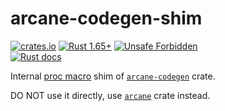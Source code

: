 arcane-codegen-shim
===================

[![crates.io](https://img.shields.io/crates/v/arcane-codegen-shim.svg "crates.io")](https://crates.io/crates/arcane-codegen-shim)
[![Rust 1.65+](https://img.shields.io/badge/rustc-1.65+-lightgray.svg "Rust 1.65+")](https://blog.rust-lang.org/2022/11/03/Rust-1.65.0.html)
[![Unsafe Forbidden](https://img.shields.io/badge/unsafe-forbidden-success.svg "Unsafe forbidden")](https://github.com/rust-secure-code/safety-dance)  
[![Rust docs](https://docs.rs/arcane-codegen-shim/badge.svg "Rust docs")](https://docs.rs/arcane-codegen-shim)

Internal [proc macro][1] shim of [`arcane-codegen`] crate.

DO NOT use it directly, use [`arcane`] crate instead.




[`arcane`]: https://docs.rs/arcane
[`arcane-codegen`]: https://docs.rs/arcane-codegen

[1]: https://doc.rust-lang.org/reference/procedural-macros.html
